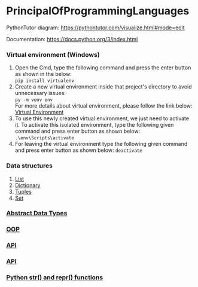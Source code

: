 # PrincipalOfProgrammingLanguages
PythonTutor diagram: https://pythontutor.com/visualize.html#mode=edit

Documentation: https://docs.python.org/3/index.html


### Virtual environment (Windows)
1. Open the Cmd, type the following command and press the enter button as shown in the below:<br />
```pip install virtualenv```<br />
2. Create a new virtual environment inside that project's directory to avoid unnecessary issues:<br />
```py -m venv env```<br />
  For more details about virtual environment, please follow the link below:<br />
  <a href="https://packaging.python.org/en/latest/guides/installing-using-pip-and-virtual-environments/" target="_blank">Virtual Environment</a><br />
3. To use this newly created virtual environment, we just need to activate it. To activate this isolated environment, type the following given command and press enter button as shown below:<br />
```.\env\Scripts\activate```<br />
4. For leaving the virtual environment type the following given command and press enter button as shown below:
  ```deactivate```
### Data structures
1. <a href="https://www.geeksforgeeks.org/list-methods-python/" target="_blank">List</a><br />
2. <a href="https://www.geeksforgeeks.org/python-dictionary-methods/?ref=lbp" target="_blank">Dictionary</a><br />
3. <a href="https://www.geeksforgeeks.org/python-tuples/" target="_blank">Tuples</a><br />
4. <a href="https://www.geeksforgeeks.org/python-set-methods/">Set</a><br />

###  <a href="https://www.geeksforgeeks.org/abstract-data-types/" target="_blank">Abstract Data Types</a><br />
###  <a href="https://realpython.com/python3-object-oriented-programming/">OOP</a><br />
###  <a href="https://www.geeksforgeeks.org/introduction-to-apis/#:~:text=API%20is%20an%20abbreviation%20for,its%20program%20easier%20and%20simpler.">API</a><br />
###  <a href="https://www.geeksforgeeks.org/introduction-to-apis/#:~:text=API%20is%20an%20abbreviation%20for,its%20program%20easier%20and%20simpler.">API</a><br />
###  <a href="https://www.digitalocean.com/community/tutorials/python-str-repr-functions">Python __str__() and __repr__() functions</a><br />
